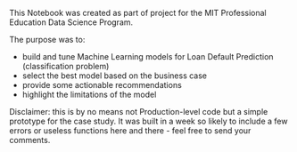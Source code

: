 
This Notebook was created as part of project for the MIT Professional Education Data Science Program.

The purpose was to:
* build and tune Machine Learning models for Loan Default Prediction (classification problem)
* select the best model based on the business case
* provide some actionable recommendations
* highlight the limitations of the model

Disclaimer: this is by no means not Production-level code but a simple prototype for the case study. It was built in a week so likely to include a few errors or useless functions here and there - feel free to send your comments.
